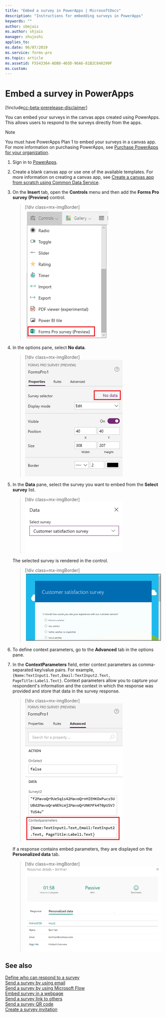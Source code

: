 ```yaml
---
title: "Embed a survey in PowerApps | MicrosoftDocs"
description: "Instructions for embedding surveys in PowerApps"
keywords: ""
author: sbmjais
ms.author: shjais
manager: shujoshi
applies_to: 
ms.date: 06/07/2019
ms.service: forms-pro
ms.topic: article
ms.assetid: F5543364-ADB8-465D-96A6-81B2C840299F
ms.custom: 
---
```


# Embed a survey in PowerApps

[!include[cc-beta-prerelease-disclaimer](includes/cc-beta-prerelease-disclaimer.md)]

You can embed your surveys in the canvas apps created using PowerApps. This allows users to respond to the surveys directly from the apps.

> [!NOTE]
> You must have PowerApps Plan 1 to embed your surveys in a canvas app. For more information on purchasing PowerApps, see [Purchase PowerApps for your organization](https://docs.microsoft.com/en-us/power-platform/admin/signup-for-powerapps-admin).

1.	Sign in to [PowerApps](https://web.powerapps.com/).

2.	Create a blank canvas app or use one of the available templates. For more information on creating a canvas app, see [Create a canvas app from scratch using Common Data Service](https://docs.microsoft.com/en-us/powerapps/maker/canvas-apps/data-platform-create-app-scratch).

3.	On the **Insert** tab, open the **Controls** menu and then add the **Forms Pro survey (Preview)** control.

    > [!div class=mx-imgBorder]
    > ![Add the Forms Pro survey (Preview) control](media/insert-control.png "Add the Forms Pro survey (Preview) control")  

4.	In the options pane, select **No data**.

    > [!div class=mx-imgBorder]
    > ![Options pane](media/options-pane.png "Options pane")  

5.	In the **Data** pane, select the survey you want to embed from the **Select survey** list.

    > [!div class=mx-imgBorder]
    > ![Select survey in the Data pane](media/data-pane.png "Select survey in the Data pane") 

    The selected survey is rendered in the control.

    > [!div class=mx-imgBorder]
    > ![Survey rendered in the control](media/survey-render.png "Survey rendered in the control") 

6.	To define context parameters, go to the **Advanced** tab in the options pane.

7.	In the **ContextParameters** field, enter context parameters as comma-separated key/value pairs. For example, `{Name:TextInput1.Text,Email:TextInput2.Text, PageTitle:Label1.Text}`. 
    Context parameters allow you to capture your respondent's information and the context in which the response was provided and store that data in the survey response. 

    > [!div class=mx-imgBorder]
    > ![Add context parameters](media/context-param.png "Add context parameters")

    If a response contains embed parameters, they are displayed on the **Personalized data** tab. 

    > [!div class=mx-imgBorder]
    > ![Context parameters in a survey response](media/context-param-powerapps.png "Context parameters in a survey response") 

## See also

[Define who can respond to a survey](invite-settings.md)<br>
[Send a survey by using email](send-survey-email.md)<br>
[Send a survey by using Microsoft Flow](send-survey-microsoft-flow.md)<br>
[Embed survey in a webpage](embed-web-page.md)<br>
[Send a survey link to others](send-survey-link.md)<br>
[Send a survey QR code](send-survey-qrcode.md)<br>
[Create a survey invitation](create-survey-invite.md)
